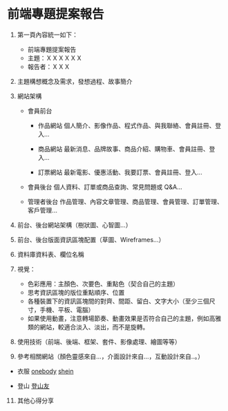 # 前端專題提案報告

1. 第一頁內容統一如下：

   - 前端專題提案報告
   - 主題：ＸＸＸＸＸＸ
   - 報告者：ＸＸＸ

2. 主題構想概念及需求，發想過程、故事簡介
3. 網站架構

   - 會員前台

     - 作品網站
       個人簡介、影像作品、程式作品、與我聯絡、會員註冊、登入...

     - 商品網站
       最新消息、品牌故事、商品介紹、購物車、會員註冊、登入...

     - 訂票網站
       最新電影、優惠活動、我要訂票、會員註冊、登入...

   - 會員後台
     個人資料、訂單或商品查詢、常見問題或 Q&A...

   - 管理者後台
     作品管理、內容文章管理、商品管理、會員管理、訂單管理、客戶管理...

4. 前台、後台網站架構（樹狀圖、心智圖...）
5. 前台、後台版面資訊區塊配置（草圖、Wireframes...）
6. 資料庫資料表、欄位名稱
7. 視覺：

   - 色彩應用：主顏色、次要色、重點色（契合自己的主題）
   - 思考資訊區塊的版位重點順序、位置
   - 各種裝置下的資訊區塊間的對齊、間距、留白、文字大小（至少三個尺寸，手機、平板、電腦）
   - 如果使用動畫，注意轉場節奏、動畫效果是否符合自己的主題，例如高雅類的網站，較適合淡入、淡出，而不是旋轉。

8. 使用技術（前端、後端、框架、套件、影像處理、繪圖等等）
9. 參考相關網站（顏色靈感來自...，介面設計來自...，互動設計來自..。）

- 衣服
  [onebody](https://www.oneboy.com.tw/Shop/)
  [shein](https://www.shein.tw/)

- 登山
  [登山友](https://www.tingsaniou.com.tw/?lang=zh-TW)

11. 其他心得分享
